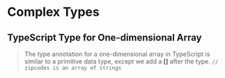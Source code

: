 # Complex Types

## TypeScript Type for One-dimensional Array
> The type annotation for a one-dimensional array in TypeScript is similar to a primitive data type, except we add a **[]** after the type.
` // zipcodes is an array of strings `